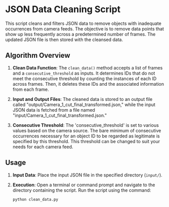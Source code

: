 # JSON Data Cleaning Script

This script cleans and filters JSON data to remove objects with inadequate occurrences from camera feeds. The objective is to remove data points that show up less frequently across a predetermined number of frames. The updated JSON file is then stored with the cleansed data.

## Algorithm Overview

1. **Clean Data Function**: The `clean_data()` method accepts a list of frames and a `consecutive_threshold` as inputs. It determines IDs that do not meet the consecutive threshold by counting the instances of each ID across frames. Then, it deletes these IDs and the associated information from each frame.

2. **Input and Output Files**: The cleaned data is stored to an output file called "output/Camera_1_cut_final_transformed.json," while the input JSON data is fetched from a file named "input/Camera_1_cut_final_transformed.json."

3. **Consecutive Threshold**: The 'consecutive_threshold' is set to various values based on the camera source. The bare minimum of consecutive occurrences necessary for an object ID to be regarded as legitimate is specified by this threshold. This threshold can be changed to suit your needs for each camera feed.

## Usage

1. **Input Data**: Place the input JSON file in the specified directory (`input/`).

2. **Execution**: Open a terminal or command prompt and navigate to the directory containing the script. Run the script using the command:

   ```bash
   python clean_data.py
   ```
